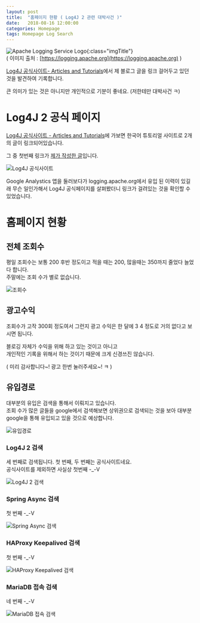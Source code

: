 ```yaml
---
layout: post
title:  "홈페이지 현황 ( Log4J 2 관련 대박사건 )"
date:   2018-08-16 12:00:00
categories: Homepage
tags: Homepage Log Search
---
```


![Apache Logging Service Logo](https://logging.apache.org/log4j/2.x/images/ls-logo.jpg){:class="imgTitle"}  
( 이미지 출처 : [https://logging.apache.org](https://logging.apache.org) )  

[Log4J 공식사이트- Articles and Tutorials](http://logging.apache.org/log4j/2.x/articles.html)에서 제 블로그 글을 링크 걸어두고 있던 것을 발견하여 기록합니다.  

큰 의미가 있는 것은 아니지만 개인적으로 기분이 좋네요. (저한테만 대박사건 ㅋ)  

<!--more-->


# Log4J 2 공식 페이지

[Log4J 공식사이트 - Articles and Tutorials](http://logging.apache.org/log4j/2.x/articles.html)에 가보면 한국어 튜토리얼 사이트로 2개의 글이 링크되어있습니다.  

그 중 첫번째 링크가 [제가 작성한 글](http://dveamer.github.io/java/Log4j2.html)입니다.  


![Log4J 공식사이트](https://lh3.googleusercontent.com/HpHkiMvj6SOyYprkjpA18E3Yg1GyOSGEk2SnEzFP7lH-vEKEQKe_SZ3tVQYTDhWU1Sro2ApYqyJGsUFZdEd-LFF7jTNz316Oa1yFMIWNI77Q3RXy8MbAmsb7xugyPlrGN3WOjbnF7qREpNx3pyEaAfkWCe3NgGFP3JMoFV0aEh96pmuFByCFlfxXudbdQkMGLBuy4RnVyEGg9Kt0pdH7d6hoi11ieDk0P82S7Ppwnpp7h4LZp484w4DJcvRBt0GWNssgmGqNcjD7BdmCXOgJi_MIbr3Io1jwyP4HC310DODCC89Qm-fCmNv4m44LxbddakMkC76cL_uVqgk9wrulqWJElDRqmj2LIvatTSLwxX_mMA619YtGg0q6mOut6c4BCRJPNu1fw23fjN2C8YLH1Y16JlX6luIE8dHpr2_5oYUSsxfjaoB3cCgR8QkdJ5ScAhty2B0roAkBz9GREs4tprqar9txGaWVjpTq7blExlZLyyRCZF3EJ3qV6HzEwskv8qsVKKo2lfszbYcdRYyGV3Xb5npHam_UMYGpvNcDU9RMNepkzCT33yGv755HspijLRdx8nhWgXMzVtnxGwkzhMDHuQHvKPfiXlfVXplPa_AsNdRalin0UFYx84oQYqzBFQIdQ68bt8Lop9ud-VC0amvHWr2gV6gJ=w1003-h637-no)

Google Analystics 앱을 둘러보다가 logging.apache.org에서 유입 된 이력이 있길래 무슨 일인가해서 Log4J 공식페이지를 살펴봤더니 링크가 걸려있는 것을 확인할 수 있었습니다.  

# 홈페이지 현황

## 전체 조회수

평일 조회수는 보통 200 후반 정도이고 적을 때는 200, 많을때는 350까지 줄었다 늘었다 합니다.  
주말에는 조회 수가 별로 없습니다.  

![조회수](https://lh3.googleusercontent.com/58vvECWUNofOzLfk9brk64qxa5ackxa2C8e_3Wnz_5GuArrVrgxnL11-7T56Le3ZhXWW0JRslfw8_jVBa1vxwZ6DB6GsyzI86-3PVJYiMz_JKJlz0ZmVQihmu3XHeA8V3eoU6lInBTwSc8hc5QhCLmM9YeyjbG5M4i9Uyrz4B8xGbjYSwy76OHr7rekatkZqcJmcxGBBcp2PVlaJTe_srx-jSVd5GFsrewRBYlSk0Ex5pJf_50g7Bjzfq8FMmoo52QT1UARZ23LAwHhNF6urQg4CYsw9YFAUGrvJJ-PVHrZ29sF3yeVbqKklM4d3sr4ePAMjCU4z4M89bhnh9zHa402j2WzdvGkqGQJlrQx6OJigkzNLkDfGpDtfyDIXM-XUZb_1w7F3CHOR7y1i7gH5XMQGNOkMpNSTMJugvRNAYxcPoOO-UCKCGB0I1VC6qh5_2jXM7zUSqovUuoynu2jUCgrYLGHgPozJn2iQ7UtgDpWPFK28jkVLGbKcUbC9X24m7cPKWIZFWrfhtJ4y-Jo7tHgksZoTZVFr9WZvkHZgwVOOae-nVqd0r1fa1htXzqJl8V6uC9lTqlI0AMfhwtIsQq1N3ZH_bzJV2lCoMdL3MG4fRY-2w3pn5jrH6GlqeIH7VKkmFw6UeQriwcpBzkMAE1NJp-izw0G5=w377-h670-no)

## 광고수익

조회수가 고작 300회 정도여서 그런지 광고 수익은 한 달에 $3~$4 정도로 거의 없다고 보시면 됩니다.  

블로깅 자체가 수익을 위해 하고 있는 것이고 아니고  
개인적인 기록을 위해서 하는 것이기 때문에 크게 신경쓰진 않습니다.  

( 미리 감사합니다~! 광고 한번 눌러주세요~! ㅋ )  

## 유입경로

대부분의 유입은 검색을 통해서 이뤄지고 있습니다.  
조회 수가 많은 글들을 google에서 검색해보면 상위권으로 검색되는 것을 보아 대부분 google을 통해 유입되고 있을 것으로 예상합니다.  

![유입경로](https://lh3.googleusercontent.com/s94nftv-dcww4ZJaL1Js4ieOqCcJ0Z8Axi8Fb8lZommCVJ_HJSEvNLYvZgMyzPZehl8BSY2wik1JJmjEB7JJA2n6V537HZMhdJPAoN6EL87q_hSmbOBrs7heEIV31RF5vuEEhepVqTIkBaPwK91efVa117jZHz8CBDnq091I_Gwdxbfl_Fzrg4BwgV5WtnxZo5jzBcJdCNyu7ePu75AxLbF5gRs013Bl5bztsuLXLm3fu4VRYOcTj8hKtyK7wZY-5cbm7nG7tAgQcxJVuiEO0C4EVawWQS8MSMHcTv_0XAhDik0L4juo19WIWAYp2KyAYQIuOU0Brn0qZcWV8hxlj9zWbBwY3Br49uWITRlGQvD4IxAYQx_lGL1RP5UXWGj4eGEcnTTbF90DVuBT6Tkpw_xWQmsqROhAHIqOrtmGQmU5omTEpOC-RpeTaN8QcxNXjBzZQM5A9Q3UF_LNtWKSycqo8-pnd_sGlSOzGAy5dKAv7iRP4CBMrgTX_8JQdNRzw8kwRRv_OiAC7GE_idUP0xEyzFDsDWdkfqk5ItUm3xsT9Sx8A1g7CXQ7M4GLRweTCdDPR_h-JDr9Pn3Y7s6aKOm_CUDK8RdoUHD2EngpDlTpoJIKuovKwtFywlrSLaMBcIErwAwnzBW3__4N7LiUzFK6EYSaGlbc=w359-h637-no)

### Log4J 2 검색

세 번째로 검색됩니다. 첫 번째, 두 번째는 공식사이트네요.  
공식사이트를 제외하면 사실상 첫번째 -_-V  

![Log4J 2 검색](https://lh3.googleusercontent.com/12ArFiLK2Bqbox5yxkRsgWMqR2rL3MQ0KT0VBYjw7OkXMJuuBUo1aeJb-RMHjtS_LdAMKr_KsTiiV1FgttQvsgtW76c_9UsS6lHcoLAOIkKdPcomoLcbDokvAla18hF7BWASO4IgAJuNbyLYd8BlWNnDT4eeJolKuLKFbkmwbRxVJSpeugQpcKetONSDl_DHyx-XDGnydia_V3DQV-0c99XsfW9AVv8LYRivDyDajJ6d4gPSxw8P9-spyW_p-jWI1obcRYt3d7fDFhVOUaOkyJnWG6Sl6G2mB3OY3ZX3I527nREEU15jb6lTE5_MC-ElLZr8saewzT6mgXwPCHC7Me7vZLR2KISFe6V_ivTiEilz0AN5_CDoHb89WHm_MtpPa-19RxM8wDWOiM_d-6YZ4MpaJkNGaRMmrrm_l2UNwP5r53l9XZgMRAwao9ZJ9PL_jXHMvE6_lxTFs6UCpmCBJjB6WcHalbpQm_tZX_XCqrSia1xCqg31EiwCUMV47NWG44mD42k3x7NrlW8n4bYBli6moF_w-6MWzA5CaoRj8cwrsZnWS8iN8jSXddw3SVL2dpMcAiCM_Mzan2QiN-Wy1HBFoCuw7oAPugH09X_PuGaf43wdUbwDcCaDQcimeWy3zaTQ07S2IzZyz-sMNE5NsbBzlaE-6crV=w359-h637-no)

### Spring Async 검색

첫 번째 -_-V  

![Spring Async 검색](https://lh3.googleusercontent.com/_av-CC1LlKUcVz5kEAJWb7f8I39ePV5YrSmGQ8xkbcJ21Y3Ke_vdSDoSIrGgiLobjHAsXJIL2x2uQWIAUE5d8M7TyzeBPVpp2-LPgVWn4kBB8f8obZQlCCgyRdOYeYu75c10xi1hW1rpsaMV497x1grzXOh-Vf2QGobSWwKEI3HO9_dEMYLvUWn8hlSB_s8SBUztDfN98ipLAfQoKzctll2mazPzH2pOkEL5YbRCqWfElcm2Rok9DXpxWRZvNaIkg9JSbSSmc4hSJ7mUNyKh5XGnvVKcmIyoTF5rvM6NFoMI5JHYDil8x_K0HPPRoByPKYwH-JTBnG7-p_L6dHYzCxPmB3jT3xthxnSXpAH6vq64lFpHol8YGidZ7vp7807AjhGzMxMKV6-iCSRtADTNtnuUjp_l0SutHEf7qE6F1tnt-g9QWTTDouaB6bpRpnimZABZo-j_R9dkLFqAFGAStshfAAkIxSKqlRZjKRzdZkNmaQ-EuXaq2ZtiAtH1b7c1LV6Zeb9QO4IQPDkhmiF35rx3FxsAexKgoLFecdq-_JkVqi80Y-MyetaqUHKnR12VL3zRwdB31a0eLQYBo4aDAKyoGpbsp2HN6O1Z_muHjjgnKUWRmwSG63rGkVTnKWJY6e6Waa38G5j8lceZihbjKg7MAn5JIFM1=w359-h637-no)

### HAProxy Keepalived 검색

첫 번째 -_-V  

![HAProxy Keepalived 검색](https://lh3.googleusercontent.com/-iJlavR5im5kwxlFnoG20beOKbsojBpenzl0y7ifsP0v6Z9R-AYj8zGQCOeGenSA6tNz181ALxA6F8g8ROATnjXxvRex1i14oXemLSeMUOF7_FAhRSQv6xzTw0C9T8r5mdgEKF-wpir76CX7wd2jWqIDtNVbFkflHfNC2UmlR15iV172NRUV62mLuRqH05pVrj5y_kpTDTnmeIwW-o8UPdWoBwa2UDTiJjNePNWagQhso0MU0g9THDs56-Sehsv39nw0W_xs_g5wbC4VbcuUQMYviypfAopQ7VsHJ0MHuG5b6i7h4YXJn4gjlStMweDrmVwKmqRpIMpnLes6qWwtrWGc6MlvfOYg5JioN6HGLXvIy8q0Ob8vx4VXt8bdUUz73G7MmamlZIlr__tJVPX9t6E-Cqvjj7BazzJM5HbD1n4evDKvWDTYS-_wQz1jbqRUOuwZR2dKTqk8W7C2MWeoHIIAWfwOUprhlT9i6UUL_88FqfIDzhjWd1NfnEm6tHX9SGRHpZysSA1gYpPffU3AF72EThu4Mgh40tAHR7PPLguzwkqcJEB8i9wn7KweLS_STuqdVYLcpPXFRmdONA5X4NcUBDmrTfElOxuzqsR4fo4S3DHaaHBT6uIy_BMvJMtKmYl5DVWicJzfoovPTlvOH10gkVkM6tq0=w359-h637-no)

### MariaDB 접속 검색

네 번째 -_-V  

![MariaDB 접속 검색](https://lh3.googleusercontent.com/zLo9XV8ybku3pxsXSBr0mOI4qm9UZ_UFoKoy8MtALGCD85d45WmoYq31WBdHgZZJ8TC-YC6wOPSLtErYKvZt5RltA3AICCgzlbOhda_BUHbAq-vOekT3XgG4JeQlqaEId93RK2e06R_tfRmZqBxAEB5wX6jft1D_6wGRo3aS0FmoYpEpdq6EjJEzxieNL-iwHv9qjha7Jpz0ckkILk36KY3J0QGNVT85DJPUpACjO2Yw7HFjjfK_1la9lOGyQg-Th3cnc9l9Ij7aLffP0fu7oolbO_nVuPxdWZlHpclnmHZJJdW2ZatDjan7gsr2rIxQi1bIl3vgcDiq59kB5Hbhf8xacKNASVmrzys4Amb0i8PGSUAH4L7Cd5YyPHfz_5m3gNHOG0UwzxbmSR5cAK9aKNG2jUK7wVKKICX6w54EAhNtydMbWAfLHlVmPVsHltSlUC_JD5543h57yleuAs0KRAoIxd8YTuF51jaMAJl77EFh61BEeI2B2G8A3eCx2f__9L-14yy3BqpNbMHO8GWobJGH6jb8SbG8kcbSNSNst-3-4UUEhbfgP2Tq3sQTKR1nIOG5n0muWZMX3xPiwD1WTixGa4Jt0Ww0qUIyJcUm7HF17aSKirMlpysL9_kDk1rF_WyvEWCCoPgDRx8s0pVkSvHIGehCr__S=w359-h637-no)


